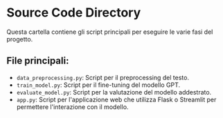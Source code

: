 # Source Code Directory

Questa cartella contiene gli script principali per eseguire le varie fasi del progetto.

## File principali:
- `data_preprocessing.py`: Script per il preprocessing del testo.
- `train_model.py`: Script per il fine-tuning del modello GPT.
- `evaluate_model.py`: Script per la valutazione del modello addestrato.
- `app.py`: Script per l'applicazione web che utilizza Flask o Streamlit per permettere l'interazione con il modello.
